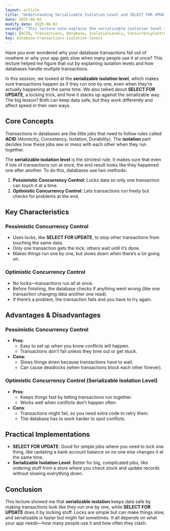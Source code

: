 ```yaml
---
layout: article
title: "Understanding Serializable Isolation Level and SELECT FOR UPDATE in Database Transactions"
date: 2025-06-02
modify_date: 2025-06-02
excerpt: "This lecture note explains the serializable isolation level in database transactions and compares it with the use of SELECT FOR UPDATE for concurrency control."
tags: [ACID, Transactions, Database, IsolationLevels, ConcurrencyControl, LectureNotes, QA]
key: database-transactions-isolation-levels
---
```


Have you ever wondered why your database transactions fail out of nowhere or why your app gets slow when many people use it at once? This lecture helped me figure that out by explaining isolation levels and how databases handle multiple transactions.

In this session, we looked at the **serializable isolation level**, which makes sure transactions happen as if they run one by one, even when they’re actually happening at the same time. We also talked about **SELECT FOR UPDATE**, a locking trick, and how it stacks up against the serializable way. The big lesson? Both can keep data safe, but they work differently and affect speed in their own ways.

## Core Concepts

Transactions in databases are like little jobs that need to follow rules called **ACID** (Atomicity, Consistency, Isolation, Durability). The **isolation** part decides how these jobs see or mess with each other when they run together.

The **serializable isolation level** is the strictest rule. It makes sure that even if lots of transactions run at once, the end result looks like they happened one after another. To do this, databases use two methods:

1. **Pessimistic Concurrency Control**: Locks data so only one transaction can touch it at a time.
2. **Optimistic Concurrency Control**: Lets transactions run freely but checks for problems at the end.

## Key Characteristics

### Pessimistic Concurrency Control

- Uses locks, like **SELECT FOR UPDATE**, to stop other transactions from touching the same data.
- Only one transaction gets the lock; others wait until it’s done.
- Makes things run one by one, but slows down when there’s a lot going on.

### Optimistic Concurrency Control

- No locks—transactions run all at once.
- Before finishing, the database checks if anything went wrong (like one transaction changing data another one read).
- If there’s a problem, the transaction fails and you have to try again.

## Advantages & Disadvantages

### Pessimistic Concurrency Control

- **Pros**:
  - Easy to set up when you know conflicts will happen.
  - Transactions don’t fail unless they time out or get stuck.
- **Cons**:
  - Slows things down because transactions have to wait.
  - Can cause deadlocks (when transactions block each other forever).

### Optimistic Concurrency Control (Serializable Isolation Level)

- **Pros**:
  - Keeps things fast by letting transactions run together.
  - Works well when conflicts don’t happen often.
- **Cons**:
  - Transactions might fail, so you need extra code to retry them.
  - The database has to work harder to spot conflicts.

## Practical Implementations

- **SELECT FOR UPDATE**: Good for simple jobs where you need to lock one thing, like updating a bank account balance so no one else changes it at the same time.
- **Serializable Isolation Level**: Better for big, complicated jobs, like ordering stuff from a store where you check stock and update records without slowing everything down.

## Conclusion

This lecture showed me that **serializable isolation** keeps data safe by making transactions look like they run one by one, while **SELECT FOR UPDATE** does it by locking stuff. Locks are simple but can make things slow, and serializable is faster but might fail sometimes. It all depends on what your app needs—how many people use it and how often they clash.

